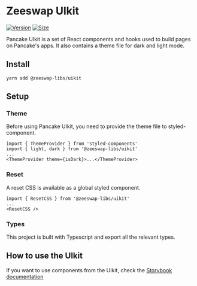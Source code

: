 # Zeeswap UIkit

[![Version](https://img.shields.io/npm/v/@zeeswap-libs/uikit)](https://www.npmjs.com/package/@zeeswap-libs/uikit) [![Size](https://img.shields.io/bundlephobia/min/@zeeswap-libs/uikit)](https://www.npmjs.com/package/@zeeswap-libs/uikit)

Pancake UIkit is a set of React components and hooks used to build pages on Pancake's apps. It also contains a theme file for dark and light mode.

## Install

`yarn add @zeeswap-libs/uikit`

## Setup

### Theme

Before using Pancake UIkit, you need to provide the theme file to styled-component.

```
import { ThemeProvider } from 'styled-components'
import { light, dark } from '@zeeswap-libs/uikit'
...
<ThemeProvider theme={isDark}>...</ThemeProvider>
```

### Reset

A reset CSS is available as a global styled component.

```
import { ResetCSS } from '@zeeswap-libs/uikit'
...
<ResetCSS />
```

### Types

This project is built with Typescript and export all the relevant types.

## How to use the UIkit

If you want to use components from the UIkit, check the [Storybook documentation](https://zeeswap.github.io/zeeswap-uikit/)
